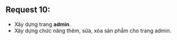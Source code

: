 ## Request 10:
- Xây dựng trang **admin**.
- Xây dựng chức năng thêm, sửa, xóa sản phẩm cho trang admin.